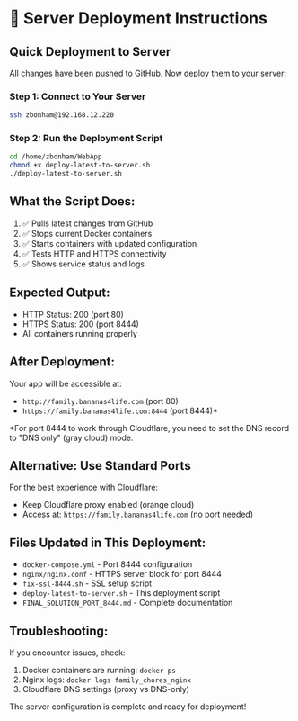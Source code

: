 # 🚀 Server Deployment Instructions

## Quick Deployment to Server

All changes have been pushed to GitHub. Now deploy them to your server:

### Step 1: Connect to Your Server
```bash
ssh zbonham@192.168.12.220
```

### Step 2: Run the Deployment Script
```bash
cd /home/zbonham/WebApp
chmod +x deploy-latest-to-server.sh
./deploy-latest-to-server.sh
```

## What the Script Does:
1. ✅ Pulls latest changes from GitHub
2. ✅ Stops current Docker containers
3. ✅ Starts containers with updated configuration
4. ✅ Tests HTTP and HTTPS connectivity
5. ✅ Shows service status and logs

## Expected Output:
- HTTP Status: 200 (port 80)
- HTTPS Status: 200 (port 8444)
- All containers running properly

## After Deployment:
Your app will be accessible at:
- `http://family.bananas4life.com` (port 80)
- `https://family.bananas4life.com:8444` (port 8444)*

*For port 8444 to work through Cloudflare, you need to set the DNS record to "DNS only" (gray cloud) mode.

## Alternative: Use Standard Ports
For the best experience with Cloudflare:
- Keep Cloudflare proxy enabled (orange cloud)
- Access at: `https://family.bananas4life.com` (no port needed)

## Files Updated in This Deployment:
- `docker-compose.yml` - Port 8444 configuration
- `nginx/nginx.conf` - HTTPS server block for port 8444
- `fix-ssl-8444.sh` - SSL setup script
- `deploy-latest-to-server.sh` - This deployment script
- `FINAL_SOLUTION_PORT_8444.md` - Complete documentation

## Troubleshooting:
If you encounter issues, check:
1. Docker containers are running: `docker ps`
2. Nginx logs: `docker logs family_chores_nginx`
3. Cloudflare DNS settings (proxy vs DNS-only)

The server configuration is complete and ready for deployment!
